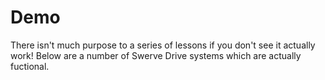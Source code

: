 # Demo

There isn't much purpose to a series of lessons if you don't see it actually work! Below are a number of Swerve Drive systems which are actually fuctional.
